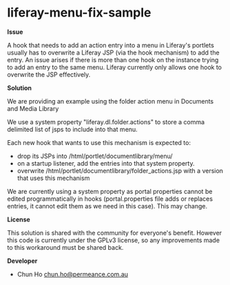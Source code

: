 liferay-menu-fix-sample
=======================

**Issue**

A hook that needs to add an action entry into a menu in Liferay's portlets usually has to overwrite a Liferay JSP (via the hook mechanism) to add the entry.
An issue arises if there is more than one hook on the instance trying to add an entry to the same menu. 
Liferay currently only allows one hook to overwrite the JSP effectively.

**Solution**

We are providing an example using the folder action menu in Documents and Media Library

We use a system property "liferay.dl.folder.actions" to store a comma delimited list of jsps to include into that menu.

Each new hook that wants to use this mechanism is expected to:
 * drop its JSPs into /html/portlet/documentlibrary/menu/
 * on a startup listener, add the entries into that system property.
 * overwrite /html/portlet/documentlibrary/folder_actions.jsp with a version that uses this mechanism

We are currently using a system property as portal properties cannot be edited programmatically in hooks (portal.properties file adds or replaces entries, it cannot edit them as we need in this case). This may change.



**License**

This solution is shared with the community for everyone's benefit. However this code is currently under the GPLv3 license, so any improvements made to this workaround must be shared back. 


**Developer**

* Chun Ho <chun.ho@permeance.com.au>

